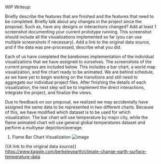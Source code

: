 WIP Writeup:


Briefly describe the features that are finished and the features that need to be completed.
Briefly talk about any changes in the project since the proposal. Such as, have any designs or interactions changed?
Add at least 1 screenshot documenting your current prototype running. This screenshot should include all the visualizations implemented so far (you can use multiple screenshots if necessary).
Add a link to the original data source, and if the data was pre-processed, describe what you did.


Each of us have completed the barebones implementation of the individual visualizations that we have assigned to ourselves. The screenshots of the current progress are included below. This includes a bar chart, a world map visualization, and fire chart ready to be animated. We are behind schedule, as we have yet to begin working on the transitions and still need to aggregate our individual project files. After finishing the details of each visualization, the next step will be to implement the direct interactions, integrate the project, and finalize the views. 

Due to feedback on our proposal, we realized we may accidentally have assigned the same data to be represented in two different charts. Because of this, we have modified which dataset is to be used for which visualization. The bar chart will use temperature by major city, while the flame animated chart will use general global temperatures dataset and perform a multiyear depiction/average.

 1. Flame Bar Chart Visualization 
 ![image](https://user-images.githubusercontent.com/70309988/99347086-6366a500-2853-11eb-9acf-53fef4e7bdb7.png)



{{A link to the original data source}}
https://www.kaggle.com/berkeleyearth/climate-change-earth-surface-temperature-data


